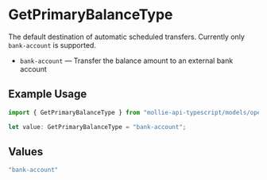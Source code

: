 # GetPrimaryBalanceType

The default destination of automatic scheduled transfers. Currently only `bank-account` is supported.

* `bank-account` — Transfer the balance amount to an external bank account

## Example Usage

```typescript
import { GetPrimaryBalanceType } from "mollie-api-typescript/models/operations";

let value: GetPrimaryBalanceType = "bank-account";
```

## Values

```typescript
"bank-account"
```